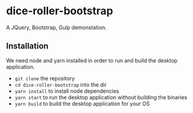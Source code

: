 # dice-roller-bootstrap
A JQuery, Bootstrap, Gulp demonstation.

## Installation
We need node and yarn installed in order to run and build the desktop application.
- `git clone` the repository
- `cd dice-roller-bootstrap` into the dir
- `yarn install` to install node dependencies
- `yarn start` to run the desktop application without building the binaries
- `yarn build` to build the desktop application for your OS
